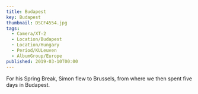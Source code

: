 ```yaml
---
title: Budapest
key: Budapest
thumbnail: DSCF4554.jpg
tags:
  - Camera/XT-2
  - Location/Budapest
  - Location/Hungary
  - Period/KULeuven
  - AlbumGroup/Europe
published: 2019-03-10T00:00
---
```

For his Spring Break, Simon flew to Brussels, from where we then spent five days in Budapest.
